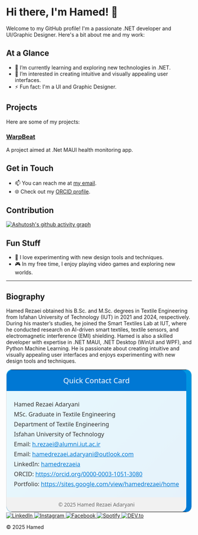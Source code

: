 # Hi there, I'm Hamed! 👋

Welcome to my GitHub profile! I'm a passionate .NET developer and UI/Graphic Designer. Here's a bit about me and my work:

## At a Glance
- 🌱 I’m currently learning and exploring new technologies in .NET.
- 👀 I’m interested in creating intuitive and visually appealing user interfaces.
- ⚡ Fun fact: I'm a UI and Graphic Designer.

## Projects
Here are some of my projects:

### [WarpBeat](https://github.com/himoN7/WarpBeat)
A project aimed at .Net MAUI health monitoring app.

## Get in Touch
- 📫 You can reach me at [my email](mailto:himpire@outlook.com).
- 🌐 Check out my [ORCID profile](https://orcid.org/0000-0003-1051-3080).

## Contribution
[![Ashutosh's github activity graph](https://github-readme-activity-graph.vercel.app/graph?username=himon7&bg_color=ffffff&color=000000&line=006eff&point=000000&area=true&hide_border=true)](https://github.com/ashutosh00710/github-readme-activity-graph)

## Fun Stuff
- 🎨 I love experimenting with new design tools and techniques.
- 🎮 In my free time, I enjoy playing video games and exploring new worlds.

---

## Biography
Hamed Rezaei obtained his B.Sc. and M.Sc. degrees in Textile Engineering from Isfahan University of Technology (IUT) in 2021 and 2024, respectively. During his master’s studies, he joined the Smart Textiles Lab at IUT, where he conducted research on AI-driven smart textiles, textile sensors, and electromagnetic interference (EMI) shielding. Hamed is also a skilled developer with expertise in .NET MAUI, .NET Desktop (WinUI and WPF), and Python Machine Learning. He is passionate about creating intuitive and visually appealing user interfaces and enjoys experimenting with new design tools and techniques.


<table style="border: 1px solid #dcdcdc; border-radius: 16px; overflow: hidden; background: linear-gradient(135deg, #00bcf2, #0078d4); color: white; font-family: 'Segoe UI', Tahoma, Geneva, Verdana, sans-serif; max-width: 600px; width: 100%; margin: 0 auto;">
  <tr>
    <td style="background: #0078d4; padding: 15px; text-align: center; font-size: 20px; border-top-left-radius: 16px; border-top-right-radius: 16px;">
     Quick Contact Card
    </td>
  </tr>
  <tr>
    <td style="padding: 20px; background: rgba(255, 255, 255, 0.9); color: #333;">
      <p style="margin: 5px 0;">Hamed Rezaei Adaryani</p>
      <p style="margin: 5px 0;">MSc. Graduate in Textile Engineering</p>
      <p style="margin: 5px 0;">Department of Textile Engineering</p>
      <p style="margin: 5px 0;">Isfahan University of Technology</p>
      <p style="margin: 5px 0;">Email: <a href="mailto:h.rezaei@alumni.iut.ac.ir" style="color: #0078d4;">h.rezaei@alumni.iut.ac.ir</a></p>
      <p style="margin: 5px 0;">Email: <a href="mailto:hamedrezaei.adaryani@outlook.com" style="color: #0078d4;">hamedrezaei.adaryani@outlook.com</a></p>
      <p style="margin: 5px 0;">LinkedIn: <a href="https://ir.linkedin.com/in/hamedrezaeia" style="color: #0078d4;">hamedrezaeia</a></p>
      <p style="margin: 5px 0;">ORCID: <a href="https://orcid.org/0000-0003-1051-3080" style="color: #0078d4;">https://orcid.org/0000-0003-1051-3080</a></p>
      <p style="margin: 5px 0;">Portfolio: <a href="https://sites.google.com/view/hamedrezaei/home" style="color: #0078d4;">https://sites.google.com/view/hamedrezaei/home</a></p>
    </td>
  </tr>
  <tr>
    <td style="background-color: #f1f1f1; padding: 10px; text-align: center; font-size: 14px; color: #666666; border-bottom-left-radius: 16px; border-bottom-right-radius: 16px;">
      &copy; 2025 Hamed Rezaei Adaryani
    </td>
  </tr>
</table>


<a href="https://www.linkedin.com/in/dhanushkamadushan/" target="_blank">
    <img src="https://img.shields.io/badge/LinkedIn-%230077B5.svg?&style=flat-square&logo=linkedin&logoColor=white" alt="LinkedIn">
</a>
<a href="https://www.instagram.com/dhanushka_m/" target="_blank">
    <img src="https://img.shields.io/badge/Instagram-%23E4405F.svg?&style=flat-square&logo=instagram&logoColor=white" alt="Instagram">
</a>
<a href="https://www.facebook.com/dhanushka.madushan.37" target="_blank">
    <img src="https://img.shields.io/badge/Facebook-%231877F2.svg?&style=flat-square&logo=facebook&logoColor=white" alt="Facebook">
</a>
<a href="https://open.spotify.com/playlist/37i9dQZF1DWYfNJLV7OBMA" target="_blank">
    <img src="https://img.shields.io/badge/Spotify-%231ED760.svg?&style=flat-square&logo=spotify&logoColor=white" alt="Spotify">
</a>
<a href="https://dev.to/dhanushkadev" target="_blank">
    <img src="https://img.shields.io/badge/DEV-%230A0A0A.svg?&style=flat-square&logo=DEV.to&logoColor=white" alt="DEV.to">
</a>


© 2025 Hamed
